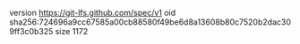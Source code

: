 version https://git-lfs.github.com/spec/v1
oid sha256:724696a9cc67585a00cb88580f49be6d8a13608b80c7520b2dac309ff3c0b325
size 1172
